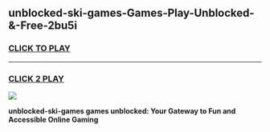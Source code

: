 
## unblocked-ski-games-Games-Play-Unblocked-&-Free-2bu5i
<h3>
<a href="https://premium76.site?title=unblocked-ski-games&ref=24A">CLICK TO PLAY</a></h3>
<hr>

<h3>
<a href="https://premium76.site?title=unblocked-ski-games&ref=24A">CLICK 2 PLAY</a>
  
</h3>

<a href="https://premium76.site?title=unblocked-ski-games&ref=24A"><img src="https://clearcache.store/games.png"></a>


**unblocked-ski-games games unblocked: Your Gateway to Fun and Accessible Online Gaming**
